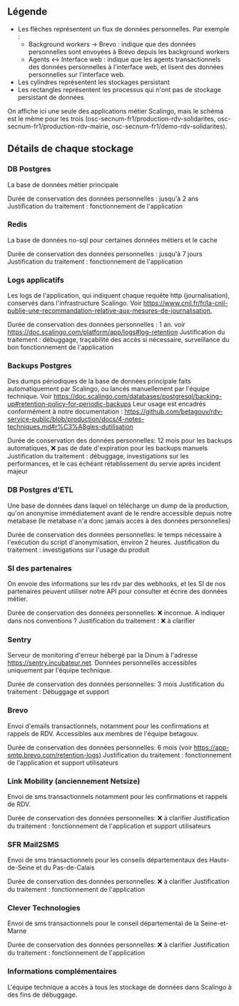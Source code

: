 ## Légende

- Les flèches représentent un flux de données personnelles.  Par exemple :
    - Background workers -> Brevo : indique que des données personnelles sont envoyées à Brevo depuis les background workers
    - Agents <-> Interface web : indique que les agents transactionnels des données personnelles à l'interface web, et lisent des données personnelles sur l'interface web.
- Les cylindres représentent les stockages persistant
- Les rectangles représentent les processus qui n'ont pas de stockage persistant de données

On affiche ici une seule des applications métier Scalingo, mais le schéma est le même pour les trois (osc-secnum-fr1/production-rdv-solidarites, osc-secnum-fr1/production-rdv-mairie, osc-secnum-fr1/demo-rdv-solidarites).

## Détails de chaque stockage

### DB Postgres

La base de données métier principale

Durée de conservation des données personnelles : jusqu'à 2 ans
Justification du traitement : fonctionnement de l'application

### Redis

La base de données no-sql pour certaines données métiers et le cache

Durée de conservation des données personnelles : jusqu'à 7 jours
Justification du traitement : fonctionnement de l'application

### Logs applicatifs

Les logs de l'application, qui indiquent chaque requête http (journalisation), conservés dans l'infrastructure Scalingo.
Voir https://www.cnil.fr/fr/la-cnil-publie-une-recommandation-relative-aux-mesures-de-journalisation,

Durée de conservation des données personnelles : 1 an. voir https://doc.scalingo.com/platform/app/logs#log-retention
Justification du traitement : débuggage, traçabilité des accès si nécessaire, surveillance du bon fonctionnement de l'application

### Backups Postgres

Des dumps périodiques de la base de données principale faits automatiquement par Scalingo, ou lancés manuellement par l'équipe technique. Voir https://doc.scalingo.com/databases/postgresql/backing-up#retention-policy-for-periodic-backups
Leur usage est encadrés conformément à notre documentation : https://github.com/betagouv/rdv-service-public/blob/production/docs/4-notes-techniques.md#r%C3%A8gles-dutilisation

Durée de conservation des données personnelles: 12 mois pour les backups automatiques, ❌ pas de date d'expiration pour les backups manuels
Justification du traitement : débuggage, investigations sur les performances, et le cas échéant rétablissement du servie après incident majeur

### DB Postgres d'ETL

Une base de données dans laquel on télécharge un dump de la production, qu'on anonymise immédiatement avant de le rendre accessible depuis notre metabase (le metabase n'a donc jamais accès à des données personnelles)

Durée de conservation des données personnelles: le temps nécessaire à l'exécution du script d'anonymisation, environ 2 heures.
Justification du traitement : investigations sur l'usage du produit

### SI des partenaires

On envoie des informations sur les rdv par des webhooks, et les SI de nos partenaires peuvent utiliser notre API pour consulter et écrire des données métier.

Durée de conservation des données personnelles: ❌ inconnue. A indiquer dans nos conventions ?
Justification du traitement : ❌ à clarifier

### Sentry

Serveur de monitoring d'erreur hébergé par la Dinum à l'adresse https://sentry.incubateur.net. Données personnelles accessibles uniquement par l'équipe technique.

Durée de conservation des données personnelles: 3 mois
Justification du traitement : Débuggage et support

### Brevo

Envoi d'emails transactionnels, notamment pour les confirmations et rappels de RDV. Accessibles aux membres de l'équipe betagouv.

Durée de conservation des données personnelles: 6 mois (voir https://app-smtp.brevo.com/retention-logs)
Justification du traitement : fonctionnement de l'application et support utilisateurs

### Link Mobility (anciennement Netsize)

Envoi de sms transactionnels notamment pour les confirmations et rappels de RDV.

Durée de conservation des données personnelles: ❌ à clarifier
Justification du traitement : fonctionnement de l'application et support utilisateurs

### SFR Mail2SMS

Envoi de sms transactionnels pour les conseils départementaux des Hauts-de-Seine et du Pas-de-Calais

Durée de conservation des données personnelles: ❌ à clarifier
Justification du traitement : fonctionnement de l'application

### Clever Technologies

Envoi de sms transactionnels pour le conseil départemental de la Seine-et-Marne

Durée de conservation des données personnelles: ❌ à clarifier
Justification du traitement : fonctionnement de l'application

### Informations complémentaires

L'équipe technique a accès à tous les stockage de données dans Scalingo à des fins de débuggage.

